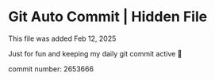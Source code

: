 # Git Auto Commit | Hidden File

This file was added Feb 12, 2025

Just for fun and keeping my daily git commit active 🤪

commit number: 2653666
